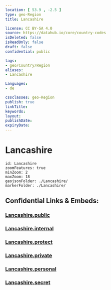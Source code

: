 ```yaml
---
location: [ 53.9 , -2.5 ] 
type: geo-Region
title: Lancashire

license: CC BY-SA 4.0
source: https://datahub.io/core/country-codes
isDeleted: false
isReadOnly: false
draft: false
confidential: public

tags:
- geo/Country/Region
aliases:
- Lancashire

Languages:
- de

cssclasses: geo-Region
publish: true
linkTitle: 
keywords: 
layout: 
publishDate: 
expiryDate: 
---
```


# Lancashire

```leaflet
id: Lancashire
zoomFeatures: true 
minZoom: 2 
maxZoom: 18
geojsonFolder: ./Lancashire/
markerFolder: ./Lancashire/
```


## Confidential Links & Embeds: 

### [Lancashire.public](/_public/\Earth\Continent\Europe\Europe~North\UK\England\Regions~England\North_West_EnglandLancashire.public.md) 

### [Lancashire.internal](/_internal/\Earth\Continent\Europe\Europe~North\UK\England\Regions~England\North_West_EnglandLancashire.internal.md) 

### [Lancashire.protect](/_protect/\Earth\Continent\Europe\Europe~North\UK\England\Regions~England\North_West_EnglandLancashire.protect.md) 

### [Lancashire.private](/_private/\Earth\Continent\Europe\Europe~North\UK\England\Regions~England\North_West_EnglandLancashire.private.md) 

### [Lancashire.personal](/_personal/\Earth\Continent\Europe\Europe~North\UK\England\Regions~England\North_West_EnglandLancashire.personal.md) 

### [Lancashire.secret](/_secret/\Earth\Continent\Europe\Europe~North\UK\England\Regions~England\North_West_EnglandLancashire.secret.md)

